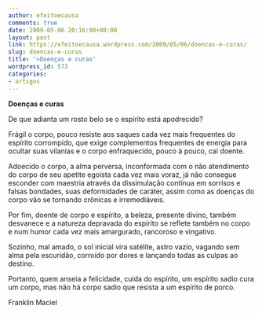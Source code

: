 ```yaml
---
author: efeitoecausa
comments: true
date: 2009-05-06 20:16:00+00:00
layout: post
link: https://efeitoecausa.wordpress.com/2009/05/06/doencas-e-curas/
slug: doencas-e-curas
title: '>Doenças e curas'
wordpress_id: 573
categories:
- artigos
---
```


> 	 	 	 

**Doenças e curas**


  


De que adianta um rosto belo se o espírito está apodrecido?

Frágil o corpo, pouco resiste aos saques cada vez mais frequentes do espírito corrompido, que exige complementos frequentes de energia para ocultar suas vilanias e o  corpo enfraquecido, pouco à pouco, cai doente.


  


Adoecido o corpo, a alma perversa, inconformada com o não atendimento do corpo de seu apetite egoísta cada vez mais voraz, já não consegue esconder com maestria através da dissimulação contínua em sorrisos e falsas bondades, suas deformidades de caráter, assim como as doenças do corpo vão se tornando crônicas e irremediáveis.


  


Por fim, doente de corpo e espírito, a beleza, presente divino, também desvanece e a natureza depravada do espírito se reflete também no corpo e num humor cada vez mais amargurado, rancoroso e vingativo.


  


Sozinho, mal amado, o sol inicial vira satélite, astro vazio, vagando sem alma pela escuridão, corroído por dores e lançando todas as culpas ao destino.


  


Portanto, quem anseia a felicidade, cuida do espírito, um espírito sadio cura um corpo, mas não há corpo sadio que resista a um espírito de porco.


  


Franklin Maciel
